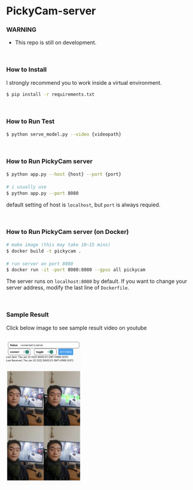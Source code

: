 # PickyCam-server

### WARNING

- This repo is still on development. 



<br/>

### How to Install

I strongly recommend you to work inside a virtual environment.

```bash
$ pip install -r requirements.txt
```



<br/>

### How to Run Test

```bash
$ python serve_model.py --video {videopath}
```



<br/>

### How to Run PickyCam server

```bash
$ python app.py --host {host} --port {port}

# i usually use
$ python app.py --port 8080
```

default setting of host is `localhost`, but  `port` is always requied. 



<br/>

### How to Run PickyCam server (on Docker)

```bash
# make image (this may take 10~15 mins)
$ docker build -t pickycam . 

# run server on port 8080
$ docker run -it -port 8080:8080 --gpus all pickycam
```

The server runs on `localhost:8080` by default. If you want to change your server address, modify the last line of `Dockerfile`.



<br/>

### Sample Result

Click below image to see sample result video on youtube

[<img src="readme/videoimage.png" alt="sample result video" style="width: 200px;" />](https://youtu.be/gUQtAsGLEO0)
